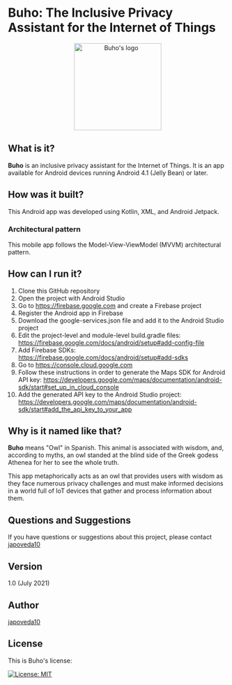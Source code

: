 # Buho: The Inclusive Privacy Assistant for the Internet of Things

<p align="center">
  <img alt="Buho's logo" src="https://raw.githubusercontent.com/juliopovedacs/buho/refs/heads/main/logo.png" height="200" width="200">
</p>

## What is it?

**Buho** is an inclusive privacy assistant for the Internet of Things. It is an app available for Android devices running Android 4.1 (Jelly Bean) or later.

## How was it built?

This Android app was developed using Kotlin, XML, and Android Jetpack.

### Architectural pattern

This mobile app follows the Model-View-ViewModel (MVVM) architectural pattern.

## How can I run it?

1. Clone this GitHub repository
2. Open the project with Android Studio
3. Go to https://firebase.google.com and create a Firebase project
4. Register the Android app in Firebase
5. Download the google-services.json file and add it to the Android Studio project
6. Edit the project-level and module-level build.gradle files: https://firebase.google.com/docs/android/setup#add-config-file
7. Add Firebase SDKs: https://firebase.google.com/docs/android/setup#add-sdks
8. Go to https://console.cloud.google.com
9. Follow these instructions in order to generate the Maps SDK for Android API key: https://developers.google.com/maps/documentation/android-sdk/start#set_up_in_cloud_console
10. Add the generated API key to the Android Studio project: https://developers.google.com/maps/documentation/android-sdk/start#add_the_api_key_to_your_app

## Why is it named like that?

**Buho** means "Owl" in Spanish. This animal is associated with wisdom, and, according to myths, an owl standed at the blind side of the Greek godess Athenea for her to see the whole truth.

This app metaphorically acts as an owl that provides users with wisdom as they face numerous privacy challenges and must make informed decisions in a world full of IoT devices that gather and process information about them.

## Questions and Suggestions

If you have questions or suggestions about this project, please contact [japoveda10](mailto:ja.poveda10@uniandes.edu.co)

## Version

1.0 (July 2021)

## Author

[japoveda10](https://github.com/japoveda10)

## License

This is Buho's license:

[![License: MIT](https://img.shields.io/badge/License-MIT-yellow.svg)](https://opensource.org/licenses/MIT)
